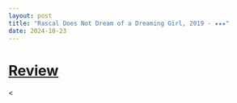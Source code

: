 ```yaml
---
layout: post
title: "Rascal Does Not Dream of a Dreaming Girl, 2019 - ★★★"
date: 2024-10-23
---
```


# [Review](https://letterboxd.com/pavlesap/film/rascal-does-not-dream-of-a-dreaming-girl/)

<
